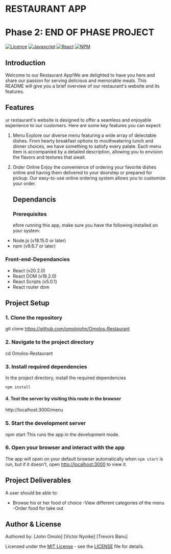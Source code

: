 # RESTAURANT APP
# Phase 2: END OF PHASE PROJECT

[![Licence](https://img.shields.io/github/license/Ileriayo/markdown-badges?style=for-the-badge)](./LICENSE)
[![Javascript](https://img.shields.io/badge/JavaScript-F7DF1E?style=for-the-badge&logo=javascript&logoColor=black)](https://www.javascript.com)
[![React](https://img.shields.io/badge/React-20232A?style=for-the-badge&logo=react&logoColor=61DAFB)](https://react.dev/)
[![NPM](https://img.shields.io/badge/NPM-%23CB3837.svg?style=for-the-badge&logo=npm&logoColor=white)](https://www.npmjs.com/)
## Introduction 
Welcome to our Restaurant App!We are delighted to have you here and share our passion for serving delicious and memorable meals. This README will give you a brief overview of our restaurant's website and its features.
## Features 
ur restaurant's website is designed to offer a seamless and enjoyable experience to our customers. Here are some key features you can expect:

1. Menu
   Explore our diverse menu featuring a wide array of delectable dishes. From hearty breakfast options to mouthwatering lunch and dinner choices, we have something to satisfy every palate. Each menu item is accompanied by a detailed description, allowing you to envision the flavors and textures that await.

2. Order Online
   Enjoy the convenience of ordering your favorite dishes online and having them delivered to your doorstep or prepared for pickup. Our easy-to-use online ordering system allows you to customize your order.

   ## Dependancis
   ### Prerequisites

   efore running this app, make sure you have the following installed on your system:

- Node.js (v18.15.0 or later)
- npm (v9.6.7 or later)

### Front-end-Dependancies


- React (v20.2.0)
- React DOM (v18.2.0)
- React Scripts (v5.0.1)
- React router dom 

## Project Setup

### 1. Clone the repository
git  clone https://github.com/omolojohn/Omolos-Restaurant


### 2. Navigate to the project directory
cd Omolos-Restaurant


### 3. Install required dependencies

In the project directory, install the required dependencies

```
npm install
```

#### 4. Test the server by visiting this route in the browser
http://localhost:3000/menu


### 5. Start the development server
npm start
This runs the app in the development mode.

### 6. Open your browser and interact with the app

The app will open on your default browser automatically when `npm start` is run, but if it doesn't, open [http://localhost:3000](http://localhost:3000/menu) to view it.

## Project Deliverables

A user should be able to:

- Browse his or her food of choice
-View different categories of the menu 
-Order food for take out


## Author & License

Authored by:
[John Omolo] 
[Victor Nyoike]
[Trevors Banu]

Licensed under the [MIT License](LICENSE) - see the [LICENSE](LICENSE) file for details.